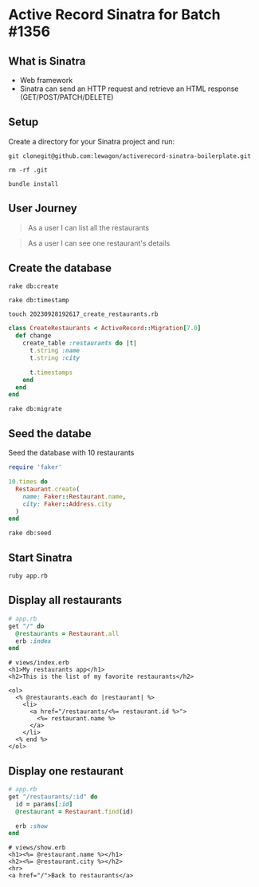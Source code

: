 # Active Record Sinatra for Batch #1356

## What is Sinatra
- Web framework
- Sinatra can send an HTTP request and retrieve an HTML response (GET/POST/PATCH/DELETE)

## Setup
Create a directory for your Sinatra project and run:
```
git clonegit@github.com:lewagon/activerecord-sinatra-boilerplate.git
```
```
rm -rf .git
```
```
bundle install
```
## User Journey
> As a user I can list all the restaurants

> As a user I can see one restaurant's details

## Create the database
```
rake db:create
```
```
rake db:timestamp
```
```
touch 20230928192617_create_restaurants.rb
```
```ruby
class CreateRestaurants < ActiveRecord::Migration[7.0]
  def change
    create_table :restaurants do |t|
      t.string :name
      t.string :city

      t.timestamps
    end
  end
end
```
```
rake db:migrate
```
## Seed the databe
Seed the database with 10 restaurants
```ruby
require 'faker'

10.times do
  Restaurant.create(
    name: Faker::Restaurant.name,
    city: Faker::Address.city
  )
end
```
```
rake db:seed
```
## Start Sinatra
```
ruby app.rb
```
## Display all restaurants

```ruby
# app.rb
get "/" do
  @restaurants = Restaurant.all
  erb :index
end
```
```erb
# views/index.erb
<h1>My restaurants app</h1>
<h2>This is the list of my favorite restaurants</h2>

<ol>
  <% @restaurants.each do |restaurant| %>
    <li>
      <a href="/restaurants/<%= restaurant.id %>">
        <%= restaurant.name %>
      </a>
    </li>
  <% end %>
</ol>
```
## Display one restaurant
```ruby
# app.rb
get "/restaurants/:id" do
  id = params[:id]
  @restaurant = Restaurant.find(id)

  erb :show
end
```
```erb
# views/show.erb
<h1><%= @restaurant.name %></h1>
<h2><%= @restaurant.city %></h2>
<hr>
<a href="/">Back to restaurants</a>
```
